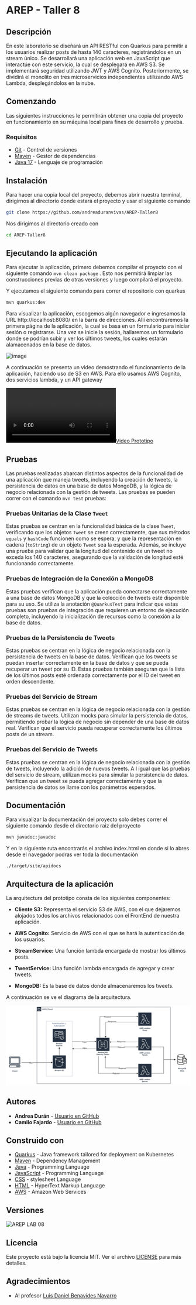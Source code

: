 # AREP - Taller 8

## Descripción

En este laboratorio se diseñará un API RESTful con Quarkus para permitir a los usuarios realizar posts de hasta 140 caracteres, 
registrándolos en un stream único. Se desarrollará una aplicación web en JavaScript que interactúe con este servicio, la cual 
se desplegará en AWS S3. Se implementará seguridad utilizando JWT y AWS Cognito. Posteriormente, se dividirá el monolito en tres 
microservicios independientes utilizando AWS Lambda, desplegándolos en la nube.


## Comenzando

Las siguientes instrucciones le permitirán obtener una copia del proyecto en funcionamiento en su máquina local para fines de desarrollo y prueba.

### Requisitos

- [Git](https://www.youtube.com/watch?v=4xqVv2lTo40/) - Control de versiones
- [Maven](https://www.youtube.com/watch?v=1QfiyR_PWxU) - Gestor de dependencias
- [Java 17](https://www.youtube.com/watch?v=BG2OSaxWX4E) - Lenguaje de programación

## Instalación

Para hacer una copia local del proyecto, debemos abrir nuestra terminal, dirigirnos al directorio donde estará el proyecto y usar el siguiente comando

```bash
git clone https://github.com/andreaduranvivas/AREP-Taller8
```

Nos dirigimos al directorio creado con

```bash
cd AREP-Taller8
```


## Ejecutando la aplicación


Para ejecutar la aplicación, primero debemos compilar el proyecto con el siguiente comando `mvn clean package`
. Esto nos permitirá limpiar las construcciones previas de otras versiones y luego compilará el proyecto.

Y ejecutamos el siguiente comando para correr el repositorio con quarkus

```bash
mvn quarkus:dev
```

Para visualizar la aplicación, escogemos algún navegador e ingresamos la URL http://localhost:8080/ en la barra de direcciones. Allí encontraremos la primera página de la aplicación,
la cual se basa en un formulario para iniciar sesión o registrarse. Una vez se inicie la sesión, hallaremos un formulario donde se podrían subir y ver los últimos tweets,
los cuales estarán alamacenados en la base de datos.

![image](multimedia/principal.png)

A continuación se presenta un video demostrando el funcionamiento de la aplicación, haciendo uso de S3 en AWS.
Para ello usamos AWS Cognito, dos servicios lambda, y un API gateway

[![Video Prototipo](multimedia/Arquitectura%20de%20Logs%20con%20EC2%20de%20AWS.mp4)](https://youtu.be/AINZ3AHpHRU)


## Pruebas

Las pruebas realizadas abarcan distintos aspectos de la funcionalidad de una aplicación que maneja tweets, incluyendo la creación de tweets, la persistencia de datos en una base de datos MongoDB, 
y la lógica de negocio relacionada con la gestión de tweets. Las pruebas se pueden correr con el comando `mvn test`
 pruebas:

### Pruebas Unitarias de la Clase `Tweet`

Estas pruebas se centran en la funcionalidad básica de la clase `Tweet`, verificando que los objetos `Tweet` se creen correctamente, 
que sus métodos `equals` y `hashCode` funcionen como se espera, y que la representación en cadena (`toString`) de un objeto `Tweet` sea la esperada. 
Además, se incluye una prueba para validar que la longitud del contenido de un tweet no exceda los 140 caracteres, asegurando que la validación 
de longitud esté funcionando correctamente.

### Pruebas de Integración de la Conexión a MongoDB

Estas pruebas verifican que la aplicación pueda conectarse correctamente a una base de datos MongoDB y que la colección de tweets esté disponible
para su uso. Se utiliza la anotación `@QuarkusTest` para indicar que estas pruebas son pruebas de integración que requieren un entorno de ejecución completo, 
incluyendo la inicialización de recursos como la conexión a la base de datos.


### Pruebas de la Persistencia de Tweets

Estas pruebas se centran en la lógica de negocio relacionada con la persistencia de tweets en la base de datos. 
Verifican que los tweets se puedan insertar correctamente en la base de datos y que se pueda recuperar un tweet por su ID. 
Estas pruebas también aseguran que la lista de los últimos posts esté ordenada correctamente por el ID del tweet en orden descendente.


### Pruebas del Servicio de Stream

Estas pruebas se centran en la lógica de negocio relacionada con la gestión de streams de tweets. Utilizan mocks para simular la persistencia de datos, 
permitiendo probar la lógica de negocio sin depender de una base de datos real. Verifican que el servicio pueda recuperar correctamente los últimos posts de un stream.


### Pruebas del Servicio de Tweets

Estas pruebas se centran en la lógica de negocio relacionada con la gestión de tweets, incluyendo la adición de nuevos tweets. A
l igual que las pruebas del servicio de stream, utilizan mocks para simular la persistencia de datos. Verifican que un tweet se pueda agregar 
correctamente y que la persistencia de datos se llame con los parámetros esperados.


## Documentación

Para visualizar la documentación del proyecto solo debes correr el siguiente comando desde el directorio raiz del proyecto

```bash
mvn javadoc:javadoc
```

Y en la siguiente ruta encontrarás el archivo index.html en donde si lo abres desde el navegador podras ver toda la documentación

```
./target/site/apidocs
```

## Arquitectura de la aplicación

La arquitectura del prototipo consta de los siguientes componentes:

- **Cliente S3:** Representa el servicio S3 de AWS, con el que dejaremos alojados todos los archivos relacionados con el FrontEnd de nuestra aplicación.

- **AWS Cognito:** Servicio de AWS con el que se hará la autenticación de los usuarios.

- **StreamService:** Una función lambda encargada de mostrar los últimos posts.

- **TweetService:** Una función lambda encargada de agregar y crear tweets.

- **MongoDB:** Es la base de datos donde almacenaremos los tweets.

A continuación se ve el diagrama de la arquitectura.

![image](multimedia/arquitectura.png)

## Autores

- **Andrea Durán** - [Usuario en GitHub](https://github.com/andreaduranvivas)
- **Camilo Fajardo** - [Usuario en GitHub](https://github.com/briancfajardo)

## Construido con

* [Quarkus](https://quarkus.io/) - Java framework tailored for deployment on Kubernetes
* [Maven](https://maven.apache.org/) - Dependency Management
* [Java](https://www.java.com/es/) - Programming Language
* [JavaScript](https://developer.mozilla.org/en-US/docs/Web/javascript) - Programming Language
* [CSS](https://www.w3.org/Style/CSS/Overview.en.html) - stylesheet Language
* [HTML](https://html.com/) - HyperText Markup Language
* [AWS](https://html.com/) - Amazon Web Services


## Versiones

![AREP LAB 08](https://img.shields.io/badge/AREP_LAB_08-v1.0.0-blue)

## Licencia

Este proyecto está bajo la licencia MIT. Ver el archivo [LICENSE](LICENSE) para más detalles.

## Agradecimientos

- Al profesor [Luis Daniel Benavides Navarro](https://ldbn.is.escuelaing.edu.co/)

